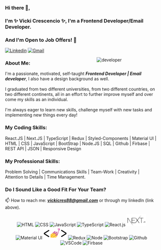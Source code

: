 ### Hi there 👋,

### I'm ✨ Vicki Crescencio ✨, I'm a Frontend Developer/Email Developer.

### And I'm Open to Job Offers! :tada: 

[![Linkedin](https://img.shields.io/badge/LinkedIn-blue?logo=linkedin&logoColor=white&style=for-the-badge)](https://www.linkedin.com/in/vickicres8833/)
[![Gmail](https://img.shields.io/badge/Gmail-D14836?style=for-the-badge&logo=gmail&logoColor=white)](mailto:vickicres88@gmail.com)

<img width="40%" align="right" alt="developer" src="https://img.freepik.com/free-vector/custom-style-script-website-optimization-coding-software-development-female-programmer-cartoon-character-working-adding-javascript-css-code-vector-isolated-concept-metaphor-illustration_335657-2789.jpg?w=2000&t=st=1673037703~exp=1673038303~hmac=81fc90524c45f80abcdd7586e0d0cda401fef365ef47969e5b6571e4444bd7fe" />

### About Me:<br>
I'm a passionate, motivated, self-taught ***Frontend Developer | Email developer***, I also have a design background as well.
<br>
<br>
I graduated from two different universities, from two different countries, on two different continents, all in an effort to further improve myself and over come my skills as an individual. 
<br>
<br>
I'm always eager to learn new skills, challenge myself with new tasks and implementing new things every day!
<br>

### My Coding Skills:<br>
React.JS | Next.JS | TypeScript | Redux | Styled-Components | Material UI | HTML | CSS | JavaScript | BootStrap | Node.JS | SQL | Github | Firbase | REST API | JSON | Responsive Design

### My Professional Skills:<br>
Problem Solving | Communications Skills | Team-Work | Creativity | Attention to Details | Time Management.

### Do I Sound Like a Good Fit For Your Team?
📫 How to reach me: ***vickicres88@gmail.com*** or through my linkedIn (link above).

<p align="center">
  <span align="center" class="d-flex">
    <img title="HTML" alt="HTML" height=40 src="https://www.w3.org/html/logo/downloads/HTML5_Badge_256.png">
    <img title="CSS" alt="CSS" height=40
      src="https://www.kindpng.com/picc/m/464-4640184_css3-png-download-css-icon-transparent-png.png">
    <img title="JavaScript" alt="JavaScript" height=40
      src="https://upload.wikimedia.org/wikipedia/commons/thumb/9/99/Unofficial_JavaScript_logo_2.svg/600px-Unofficial_JavaScript_logo_2.svg.png">
    <img title="TypeScript" alt="TypeScript" height=40
      src="https://upload.wikimedia.org/wikipedia/commons/thumb/4/4c/Typescript_logo_2020.svg/1024px-Typescript_logo_2020.svg.png">
    <img title="React.JS" alt="React.js" height=55 src="https://cdn.auth0.com/blog/react-js/react.png">
    <img title="Next.JS" alt="Next.js" height=40 src="https://github.com/AhmedTohamy01/AhmedTohamy01/blob/master/img/nextjs.jpg">
    <img title="Material UI" alt="Material UI" height=40 src="https://encrypted-tbn0.gstatic.com/images?q=tbn:ANd9GcT7qvkwyXoEp63-8fLF6wm3bzxqypXoVGXCxaovfVezQNX5SVZVxluRocCTioU5PGtE3IA&usqp=CAU">
    <img title="Styled-Components" alt="Styled Components" height=40 src="https://github.com/AhmedTohamy01/AhmedTohamy01/blob/master/img/styled-components2.png">
    <img title="Redux" alt="Redux" height=40 src="https://seeklogo.com/images/R/redux-logo-9CA6836C12-seeklogo.com.png">
    <img title="Node" alt="Node" height=50 src="https://lh6.googleusercontent.com/proxy/RHjBRTqkFA6mU5L4KbOV8QoVlqCdY960ZfeHJDxaZioSPJFlACaHcmKQOrOwGgKp2St0K9RLAxcVis1U1SEYXAXJAUaJa2XI-la5-4u9pS14ZhiyH_ozLUx0nGSvQwVW93nBYhAf9uyxml4aN5czkslm04D42cfJ=s0-d">
    <img title="Bootstrap" alt="Bootstrap" height=40
      src="https://upload.wikimedia.org/wikipedia/commons/thumb/b/b2/Bootstrap_logo.svg/480px-Bootstrap_logo.svg.png">
    <img title="Github" alt="Github" height=40 src="https://cdn0.iconfinder.com/data/icons/octicons/1024/mark-github-512.png">
    <img title="VSCode" alt="VSCode" height=40 src="https://cdn.worldvectorlogo.com/logos/visual-studio-code-1.svg">
    <img title="Firebase" alt="Firbase" height=40 src="https://cdn.iconscout.com/icon/free/png-512/firebase-1-282796.png">
  </span>
</p>
